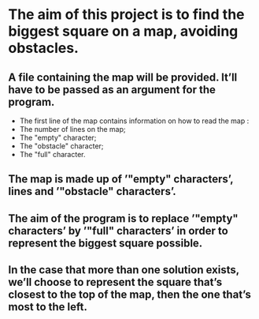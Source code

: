 # The aim of this project is to find the biggest square on a map, avoiding obstacles.
## A file containing the map will be provided. It’ll have to be passed as an argument for the program.
* The first line of the map contains information on how to read the map :
* The number of lines on the map;
* The "empty" character;
* The "obstacle" character;
* The "full" character.
## The map is made up of ’"empty" characters’, lines and ’"obstacle" characters’.
## The aim of the program is to replace ’"empty" characters’ by ’"full" characters’ in order to represent the biggest square possible.
## In the case that more than one solution exists, we’ll choose to represent the square that’s closest to the top of the map, then the one that’s most to the left.
